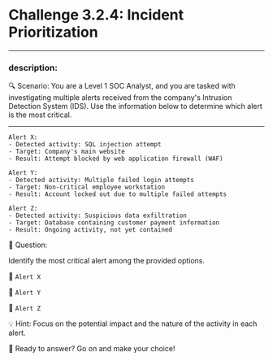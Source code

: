 # **Challenge 3.2.4: Incident Prioritization**

---

### **description:**

🔍 Scenario: You are a Level 1 SOC Analyst, and you are tasked with investigating multiple alerts received from the company's Intrusion Detection System (IDS). Use the information below to determine which alert is the most critical.

---
```plaintext
Alert X:
- Detected activity: SQL injection attempt
- Target: Company's main website
- Result: Attempt blocked by web application firewall (WAF)

Alert Y:
- Detected activity: Multiple failed login attempts
- Target: Non-critical employee workstation
- Result: Account locked out due to multiple failed attempts

Alert Z:
- Detected activity: Suspicious data exfiltration
- Target: Database containing customer payment information
- Result: Ongoing activity, not yet contained
```
🤔 Question:

Identify the most critical alert among the provided options.

🔘 ```Alert X```

🔘 ```Alert Y```

🔘 ```Alert Z```

💡 Hint: Focus on the potential impact and the nature of the activity in each alert.

🚀 Ready to answer? Go on and make your choice!